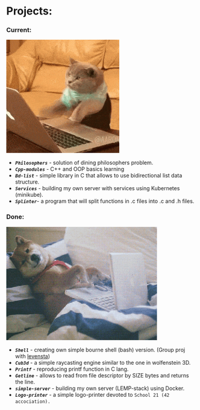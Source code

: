 # Projects:

### Current:
 ![current](crazycat_opt.gif)
  * _**`Philosophers`**_ - solution of dining philosophers problem.
  * _**`Cpp-modules`**_ - C++ and OOP basics learning
  * _**`Bd-list`**_ - simple library in C that allows to use bidirectional list data structure.
  * _**`Services`**_ - building my own server with services using Kubernetes (minikube).
  * _**`Splinter`**_- a program that will split functions in .c files into .c and .h files.

### Done:
![done](lazydog.gif)
 * _**`Shell`**_ - creating own simple bourne shell (bash) version. (Group proj with [levensta](https://github.com/levensta))
 * _**`Cub3d`**_ - a simple raycasting engine similar to the one in wolfenstein 3D.
 * _**`Printf`**_ - reproducing printf function in C lang.
 * _**`Getline`**_ - allows to read from file descriptor by SIZE bytes and returns the line.
 * _**`simple-server`**_ - building my own server (LEMP-stack) using Docker.
 * _**`Logo-printer`**_ - a simple logo-printer devoted to ``` School 21 (42 accociation).  ```
